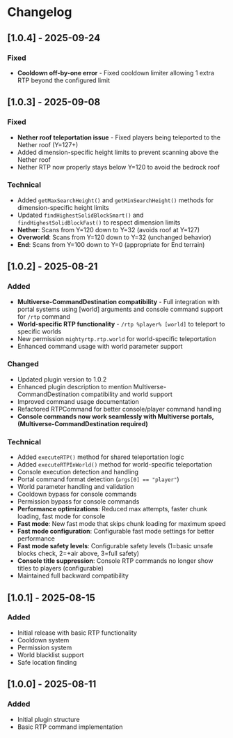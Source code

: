 # Changelog

## [1.0.4] - 2025-09-24

### Fixed
- **Cooldown off-by-one error** - Fixed cooldown limiter allowing 1 extra RTP beyond the configured limit

## [1.0.3] - 2025-09-08

### Fixed
- **Nether roof teleportation issue** - Fixed players being teleported to the Nether roof (Y=127+)
- Added dimension-specific height limits to prevent scanning above the Nether roof
- Nether RTP now properly stays below Y=120 to avoid the bedrock roof

### Technical
- Added `getMaxSearchHeight()` and `getMinSearchHeight()` methods for dimension-specific height limits
- Updated `findHighestSolidBlockSmart()` and `findHighestSolidBlockFast()` to respect dimension limits
- **Nether**: Scans from Y=120 down to Y=32 (avoids roof at Y=127)
- **Overworld**: Scans from Y=120 down to Y=32 (unchanged behavior)
- **End**: Scans from Y=100 down to Y=0 (appropriate for End terrain)

## [1.0.2] - 2025-08-21

### Added
- **Multiverse-CommandDestination compatibility** - Full integration with portal systems using [world] arguments and console command support for `/rtp` command
- **World-specific RTP functionality** - `/rtp %player% [world]` to teleport to specific worlds
- New permission `mightyrtp.rtp.world` for world-specific teleportation
- Enhanced command usage with world parameter support

### Changed
- Updated plugin version to 1.0.2
- Enhanced plugin description to mention Multiverse-CommandDestination compatibility and world support
- Improved command usage documentation
- Refactored RTPCommand for better console/player command handling
- **Console commands now work seamlessly with Multiverse portals, (Multiverse-CommandDestination required)**

### Technical
- Added `executeRTP()` method for shared teleportation logic
- Added `executeRTPInWorld()` method for world-specific teleportation
- Console execution detection and handling
- Portal command format detection (`args[0] == "player"`)
- World parameter handling and validation
- Cooldown bypass for console commands
- Permission bypass for console commands
- **Performance optimizations**: Reduced max attempts, faster chunk loading, fast mode for console
- **Fast mode**: New fast mode that skips chunk loading for maximum speed
- **Fast mode configuration**: Configurable fast mode settings for better performance
- **Fast mode safety levels**: Configurable safety levels (1=basic unsafe blocks check, 2=+air above, 3=full safety)
- **Console title suppression**: Console RTP commands no longer show titles to players (configurable)
- Maintained full backward compatibility

## [1.0.1] - 2025-08-15

### Added
- Initial release with basic RTP functionality
- Cooldown system
- Permission system
- World blacklist support
- Safe location finding

## [1.0.0] - 2025-08-11

### Added
- Initial plugin structure
- Basic RTP command implementation
